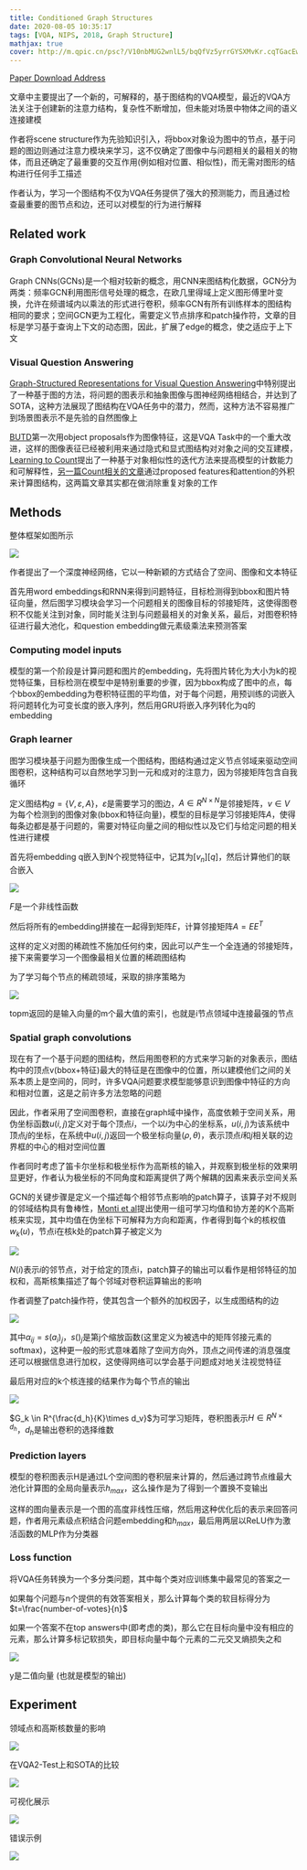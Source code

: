```yaml
---
title: Conditioned Graph Structures
date: 2020-08-05 10:35:17
tags: [VQA, NIPS, 2018, Graph Structure]
mathjax: true
cover: http://m.qpic.cn/psc?/V10nbMUG2wnlL5/bqQfVz5yrrGYSXMvKr.cqTGacEwc7MuSBl9l.wMbgjttEgnLASOvZer2KJ6tIf5glXnXpTziaohhieltCYu9r1.ZQ3ZdKODlTba5jFvW*og!/b&bo=QAaLAwAAAAADB.w!&rf=viewer_4
---
```

[Paper Download Address](https://arxiv.org/abs/1806.07243)

文章中主要提出了一个新的，可解释的，基于图结构的VQA模型，最近的VQA方法关注于创建新的注意力结构，复杂性不断增加，但未能对场景中物体之间的语义连接建模

作者将scene structure作为先验知识引入，将bbox对象设为图中的节点，基于问题的图边则通过注意力模块来学习，这不仅确定了图像中与问题相关的最相关的物体，而且还确定了最重要的交互作用(例如相对位置、相似性)，而无需对图形的结构进行任何手工描述

作者认为，学习一个图结构不仅为VQA任务提供了强大的预测能力，而且通过检查最重要的图节点和边，还可以对模型的行为进行解释

## Related work

### Graph Convolutional Neural Networks

Graph CNNs(GCNs)是一个相对较新的概念，用CNN来图结构化数据，GCN分为两类：频率GCN利用图形信号处理的概念，在欧几里得域上定义图形傅里叶变换，允许在频谱域内以乘法的形式进行卷积，频率GCN有所有训练样本的图结构相同的要求；空间GCN更为工程化，需要定义节点排序和patch操作符，文章的目标是学习基于查询上下文的动态图，因此，扩展了edge的概念，使之适应于上下文

### Visual Question Answering

[Graph-Structured Representations for Visual Question Answering][1]中特别提出了一种基于图的方法，将问题的图表示和抽象图像与图神经网络相结合，并达到了SOTA，这种方法展现了图结构在VQA任务中的潜力，然而，这种方法不容易推广到场景图表示不是先验的自然图像上

[1]:https://arxiv.org/abs/1609.05600

[BUTD][2]第一次用object proposals作为图像特征，这是VQA Task中的一个重大改进，这样的图像表征已经被利用来通过隐式和显式图结构对对象之间的交互建模，[Learning to Count][3]提出了一种基于对象相似性的迭代方法来提高模型的计数能力和可解释性，[另一篇Count相关的文章][4]通过proposed features和attention的外积来计算图结构，这两篇文章其实都在做消除重复对象的工作

[2]:https://forever97.github.io/2020/07/15/1707-07998/

[3]:https://forever97.github.io/2020/07/28/1802-05766/

[4]:https://arxiv.org/abs/1802.05766v1

## Methods

整体框架如图所示

![](http://m.qpic.cn/psc?/V10nbMUG3EIcUi/bqQfVz5yrrGYSXMvKr.cqZKmlRvq11HPZEolxR.gmoSW1uxy4F8jFCBiwYxugpVIWe78LLMQpYnTWgIbwg6EhLiy9YGW4Fp2pjbz7CTxH2w!/b&bo=owWgAQAAAAADByU!&rf=viewer_4)

作者提出了一个深度神经网络，它以一种新颖的方式结合了空间、图像和文本特征

首先用word embeddings和RNN来得到问题特征，目标检测得到bbox和图片特征向量，然后图学习模块会学习一个问题相关的图像目标的邻接矩阵，这使得图卷积不仅能关注到对象，同时能关注到与问题最相关的对象关系，最后，对图卷积特征进行最大池化，和question embedding做元素级乘法来预测答案

### Computing model inputs

模型的第一个阶段是计算问题和图片的embedding，先将图片转化为大小为k的视觉特征集，目标检测在模型中是特别重要的步骤，因为bbox构成了图中的点，每个bbox的embedding为卷积特征图的平均值，对于每个问题，用预训练的词嵌入将问题转化为可变长度的嵌入序列，然后用GRU将嵌入序列转化为q的embedding

### Graph learner

图学习模块基于问题为图像生成一个图结构，图结构通过定义节点邻域来驱动空间图卷积，这种结构可以自然地学习到一元和成对的注意力，因为邻接矩阵包含自我循环

定义图结构$g=\{V,\varepsilon,A\}$，$\varepsilon$是需要学习的图边，$A \in R^{N \times N}$是邻接矩阵，$v \in V$为每个检测到的图像对象(bbox和特征向量)，模型的目标是学习邻接矩阵$A$，使得每条边都是基于问题的，需要对特征向量之间的相似性以及它们与给定问题的相关性进行建模

首先将embedding q嵌入到N个视觉特征中，记其为$[v_n][q]$，然后计算他们的联合嵌入

![](http://m.qpic.cn/psc?/V10nbMUG3EIcUi/TmEUgtj9EK6.7V8ajmQrEAWQKJq1vzeH1HYc82lKNTnD2Kkob55CHWgDcJQNTuqCUHwLWw84MuL9CbOTegpmawJ0baW4FcPSplTaj7foZ5o!/b&bo=4QFNAAAAAAADF58!&rf=viewer_4)

$F$是一个非线性函数

然后将所有的embedding拼接在一起得到矩阵$E$，计算邻接矩阵$A=EE^T$

这样的定义对图的稀疏性不施加任何约束，因此可以产生一个全连通的邻接矩阵，接下来需要学习一个图像最相关位置的稀疏图结构

为了学习每个节点的稀疏领域，采取的排序策略为

![](http://m.qpic.cn/psc?/V10nbMUG3EIcUi/TmEUgtj9EK6.7V8ajmQrEEbYj5M7uWGCteGhmyYI9mfQ9H5nfeRR5aNEEN0O6pSjCnGjhIDKX0UN3JsPy5G5augptVH5wCD3WnFIW4d.q0M!/b&bo=4QAuAAAAAAADF*0!&rf=viewer_4)

topm返回的是输入向量的m个最大值的索引，也就是i节点领域中连接最强的节点

### Spatial graph convolutions

现在有了一个基于问题的图结构，然后用图卷积的方式来学习新的对象表示，图结构中的顶点v(bbox+特征)最大的特征是在图像中的位置，所以建模他们之间的关系本质上是空间的，同时，许多VQA问题要求模型能够意识到图像中特征的方向和相对位置，这是之前许多方法忽略的问题

因此，作者采用了空间图卷积，直接在graph域中操作，高度依赖于空间关系，用伪坐标函数$u(i,j)$定义对于每个顶点$i$，一个以$i$为中心的坐标系，$u(i,j)$为该系统中顶点$j$的坐标，在系统中$u(i,j)$返回一个极坐标向量$(\rho,\theta)$，表示顶点$i$和$j$相关联的边界框的中心的相对空间位置

作者同时考虑了笛卡尔坐标和极坐标作为高斯核的输入，并观察到极坐标的效果明显更好，作者认为极坐标的不同角度和距离提供了两个解耦的因素来表示空间关系

GCN的关键步骤是定义一个描述每个相邻节点影响的patch算子，该算子对不规则的邻域结构具有鲁棒性，[Monti et al][5]提出使用一组可学习均值和协方差的K个高斯核来实现，其中均值在伪坐标下可解释为方向和距离，作者得到每个k的核权值$w_k(u)$，节点i在核k处的patch算子被定义为

![](http://m.qpic.cn/psc?/V10nbMUG3EIcUi/TmEUgtj9EK6.7V8ajmQrEEgLxtqZVgZKUOJoUd7M7V4y37TJePgvmLmTiu3WmUvdtodF1WYhxQEIO6V5v9X6GI4dALg2K6Vz30LLkUQ9FV0!/b&bo=CwJSAAAAAAADF2k!&rf=viewer_4)

[5]:https://arxiv.org/abs/1611.08402

$N(i)$表示$i$的邻节点，对于给定的顶点i，patch算子的输出可以看作是相邻特征的加权和，高斯核集描述了每个邻域对卷积运算输出的影响

作者调整了patch操作符，使其包含一个额外的加权因子，以生成图结构的边

![](http://m.qpic.cn/psc?/V10nbMUG3EIcUi/TmEUgtj9EK6.7V8ajmQrEPWANes97TNwAQGkCTxjPIbj8.CTdRCgTKDGw21Db*J12yxcU7g8ECxl0LvFrtligBUn5kd6tcE4XhMTlQM9hEM!/b&bo=cAFlAAAAAAADFyY!&rf=viewer_4)

其中$\alpha_{ij} = s(a_i)_j$，$s()_j$是第j个缩放函数(这里定义为被选中的矩阵邻接元素的softmax)，这种更一般的形式意味着除了空间方向外，顶点之间传递的消息强度还可以根据信息进行加权，这使得网络可以学会基于问题成对地关注视觉特征

最后用对应的k个核连接的结果作为每个节点的输出

![](http://m.qpic.cn/psc?/V10nbMUG3EIcUi/TmEUgtj9EK6.7V8ajmQrEF.sfBoatQw710v8AijVkKBAwE3xY7bghJLzJZ7EHJyP3UpOBg5S*F28Kp.hpbHT9ReZX08zPjwLlNbJgji9wWs!/b&bo=oQFzAAAAAAADF.E!&rf=viewer_4)

$G_k \in R^{\frac{d_h}{K}\times d_v}$为可学习矩阵，卷积图表示$H \in R^{N\times d_h}$，$d_h$是输出卷积的选择维数

### Prediction layers

模型的卷积图表示H是通过L个空间图的卷积层来计算的，然后通过跨节点维最大池化计算图的全局向量表示$h_{max}$，这么操作是为了得到一个置换不变输出

这样的图向量表示是一个图的高度非线性压缩，然后用这种优化后的表示来回答问题，作者用元素级点积结合问题embedding和$h_{max}$，最后用两层以ReLU作为激活函数的MLP作为分类器

### Loss function

将VQA任务转换为一个多分类问题，其中每个类对应训练集中最常见的答案之一

如果每个问题与n个提供的有效答案相关，那么计算每个类的软目标得分为$t=\frac{number-of-votes}{n}$

如果一个答案不在top answers中(即考虑的类)，那么它在目标向量中没有相应的元素，那么计算多标记软损失，即目标向量中每个元素的二元交叉熵损失之和

![](http://m.qpic.cn/psc?/V10nbMUG3EIcUi/TmEUgtj9EK6.7V8ajmQrEKZ2.jvWK8c3eDpbmTbJDFDpa5NWDunQaGTLZ4xeizZeCSAGuy5h2.Kgzbe2koC5mSwQqMpKNFjmOFOKHzpVMBg!/b&bo=lQNRAAAAAAADF*U!&rf=viewer_4)

y是二值向量 (也就是模型的输出)

## Experiment

领域点和高斯核数量的影响

![](http://m.qpic.cn/psc?/V10nbMUG3EIcUi/TmEUgtj9EK6.7V8ajmQrENQBBLk58Rbyh9d3Sab0xmWKIbwB8zqhzbGs8mnjFUGUx0TVvIlhawms7CIbcQvH2zsuCUyTZyVVMn2VgY0gmqM!/b&bo=jAQ2AgAAAAADJ74!&rf=viewer_4)

在VQA2-Test上和SOTA的比较

![](http://m.qpic.cn/psc?/V10nbMUG3EIcUi/TmEUgtj9EK6.7V8ajmQrEIuT1qeo2EvRXkouUSf4PzWa.QzkJ6Tk.sABbSwu2kWSzERekkqpo46Z85l.KIK4k0qm4phAP2XkToBHL*YkPxY!/b&bo=MwL7AAAAAAADF*g!&rf=viewer_4)

可视化展示

![](http://m.qpic.cn/psc?/V10nbMUG3EIcUi/TmEUgtj9EK6.7V8ajmQrEBxufPTP3991qvKu2k3fEYDH5XB7eHvETXdUQSaZeLcWMg3lLZvwSXPhadQd4ESy7nb17yj6aUQ.BIl7dnRKM14!/b&bo=mATiAgAAAAADZz4!&rf=viewer_4)

错误示例

![](http://m.qpic.cn/psc?/V10nbMUG3EIcUi/TmEUgtj9EK6.7V8ajmQrEPwY4tb.KKzW9JFjeE*6UieoTd*mevvid.oKpQIUJEcriC.QGnL3mnuOMcwV7pCjKsw5BCYqlQrmLG.56TaVnuU!/b&bo=hgRZAgAAAAADV6s!&rf=viewer_4)
